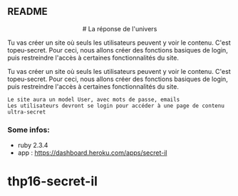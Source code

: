## README

<center># La réponse de l'univers</center>

Tu vas créer un site où seuls les utilisateurs peuvent y voir le contenu. C'est topeu-secret. Pour ceci, nous allons créer des fonctions basiques de login, puis restreindre l'accès à certaines fonctionnalités du site.

Tu vas créer un site où seuls les utilisateurs peuvent y voir le contenu. C'est topeu-secret. Pour ceci, nous allons créer des fonctions basiques de login, puis restreindre l'accès à certaines fonctionnalités du site.

    Le site aura un model User, avec mots de passe, emails
    Les utilisateurs devront se login pour accéder à une page de contenu ultra-secret


### Some infos:
* ruby 2.3.4
* app : https://dashboard.heroku.com/apps/secret-il


# thp16-secret-il
